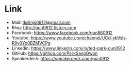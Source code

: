 # Link
- Mail: tkdrnjs0912@gmail.com
- Blog: http://gun0912.tistory.com
- Facebook: https://www.facebook.com/gun860912
- Youtube: https://www.youtube.com/channel/UCd-ybVsh-R9y0Yq0BZMVCPg
- Linkedin: https://www.linkedin.com/in/ted-park-gun0912
- GitHub: https://github.com/ParkSangGwon
- Speakerdeck: https://speakerdeck.com/gun0912
